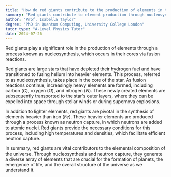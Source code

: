 ```yaml
---
title: "How do red giants contribute to the production of elements in the universe?"
summary: "Red giants contribute to element production through nucleosynthesis, where fusion reactions occur in their cores."
author: "Prof. Isabella Taylor"
degree: "PhD in Quantum Computing, University College London"
tutor_type: "A-Level Physics Tutor"
date: 2024-07-26
---
```


Red giants play a significant role in the production of elements through a process known as nucleosynthesis, which occurs in their cores via fusion reactions.

Red giants are large stars that have depleted their hydrogen fuel and have transitioned to fusing helium into heavier elements. This process, referred to as nucleosynthesis, takes place in the core of the star. As fusion reactions continue, increasingly heavy elements are formed, including carbon ($C$), oxygen ($O$), and nitrogen ($N$). These newly created elements are subsequently transported to the star's outer layers, where they can be expelled into space through stellar winds or during supernova explosions.

In addition to lighter elements, red giants are pivotal in the synthesis of elements heavier than iron ($Fe$). These heavier elements are produced through a process known as neutron capture, in which neutrons are added to atomic nuclei. Red giants provide the necessary conditions for this process, including high temperatures and densities, which facilitate efficient neutron capture.

In summary, red giants are vital contributors to the elemental composition of the universe. Through nucleosynthesis and neutron capture, they generate a diverse array of elements that are crucial for the formation of planets, the emergence of life, and the overall structure of the universe as we understand it.
    